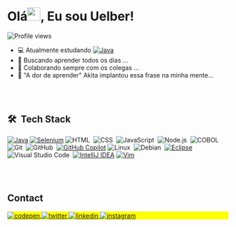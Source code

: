 <!--<img align="right" height="590em" src="https://i.imgur.com/O7F00h1.jpeg"/> -->
<h1 align="left">Olá<img src="https://raw.githubusercontent.com/kaueMarques/kaueMarques/master/hi.gif" height="30px">, Eu sou Uelber!</h1>
<p align="left"> <img src="https://komarev.com/ghpvc/?username=uelberbell&color=yellow" alt="Profile views" /> </p>

- 💻 Atualmente estudando [![Java](https://img.shields.io/badge/java-%23ED8B00.svg?style=plastic&logo=openjdk&logoColor=white)](https://img.shields.io/badge/java-%23ED8B00.svg?style=plastic&logo=openjdk&logoColor=white)
- 🔭 Buscando aprender todos os dias ...
- 👯 Colaborando sempre com os colegas ...
- 🤔 "A dor de aprender" Akita implantou essa frase na minha mente...

<br><br>

## 🛠 &nbsp;Tech Stack

[![Java](https://img.shields.io/badge/java-%23ED8B00.svg?style=Social&logo=openjdk&logoColor=white)](https://img.shields.io/badge/java-%23ED8B00.svg?style=Social&logo=openjdk&logoColor=white)
[![Selenium](https://img.shields.io/badge/-selenium-%43B02A?style=Social&logo=selenium&logoColor=white)](https://img.shields.io/badge/-selenium-%43B02A?style=Social&logo=selenium&logoColor=white)
![HTML](https://img.shields.io/badge/-HTML-05122A?style=flat&logo=HTML5)&nbsp;
![CSS](https://img.shields.io/badge/-CSS-05122A?style=flat&logo=CSS3&logoColor=1572B6)&nbsp;
![JavaScript](https://img.shields.io/badge/-JavaScript-05122A?style=flat&logo=javascript)&nbsp;
![Node.js](https://img.shields.io/badge/-Node.js-05122A?style=flat&logo=node.js)&nbsp;
![COBOL](https://img.shields.io/badge/-COBOL-05122A?style=flat&logo=COBOL)&nbsp;
![Git](https://img.shields.io/badge/-Git-05122A?style=flat&logo=git)&nbsp;
![GitHub](https://img.shields.io/badge/-GitHub-05122A?style=flat&logo=github)&nbsp;
[![GitHub Copilot](https://img.shields.io/badge/GitHub_Copilot-8957E5?style=Social&logo=github-copilot&logoColor=white)](https://img.shields.io/badge/GitHub_Copilot-8957E5?style=Social&logo=github-copilot&logoColor=white)
![Linux](https://img.shields.io/badge/-Linux-05122A?style=flat&logo=linux)&nbsp;
![Debian](https://img.shields.io/badge/-Debian-05122A?style=flat&logo=debian)&nbsp;
[![Eclipse](https://img.shields.io/badge/Eclipse-FE7A16.svg?style=Social&logo=Eclipse&logoColor=white)](https://img.shields.io/badge/Eclipse-FE7A16.svg?style=Social&logo=Eclipse&logoColor=white)
![Visual Studio Code](https://img.shields.io/badge/-Visual%20Studio%20Code-05122A?style=flat&logo=visual-studio-code&logoColor=007ACC)&nbsp;
[![IntelliJ IDEA](https://img.shields.io/badge/IntelliJIDEA-000000.svg?style=Social&logo=intellij-idea&logoColor=white)](https://img.shields.io/badge/IntelliJIDEA-000000.svg?style=Social&logo=intellij-idea&logoColor=white)
[![Vim](https://img.shields.io/badge/VIM-%2311AB00.svg?style=Social&logo=vim&logoColor=white)](https://img.shields.io/badge/VIM-%2311AB00.svg?style=Social&logo=vim&logoColor=white)


<br><br>

## Contact

<p align="left" style="background:yellow">
<a href="https://codepen.io/uelberbell" target="_blank">
  <img align="center" src="https://img.shields.io/badge/-uelberbell-05122A?style=flat&logo=codepen" alt="codepen"/>
</a>
  <a href="https://twitter.com/uelberbell" target="_blank">
  <img align="center" src="https://img.shields.io/badge/-uelberbell-05122A?style=flat&logo=twitter" alt="twitter"/>  
</a>
<a href="https://www.linkedin.com/in/uelber-pereira-914b51142/" target="_blank">
  <img align="center" src="https://img.shields.io/badge/-uelberbell-05122A?style=flat&logo=linkedin" alt="linkedin"/>
</a>
<a href="https://instagram.com/uelberbell" target="_blank">
 <img align="center" src="https://img.shields.io/badge/-uelberbell-05122A?style=flat&logo=instagram" alt="instagram"/>
</a>

  
<br><br>
<!-- 
## ⚙️ &nbsp;GitHub Analytics

<p align="left">
<img width="300em" src="https://github-readme-stats.vercel.app/api?username=uelberbell&show_icons=true&theme=vision-friendly-dark" alt="uelberbell's stats"/>
<img width="300em" src="https://github-readme-stats.vercel.app/api/top-langs/?username=uelberbell&layout=compact&theme=vision-friendly-dark" alt="uelberbell's most languages"/>
</p>

<br><br>
